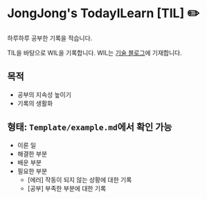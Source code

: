 # JongJong's TodayILearn [TIL] ✏️
하루하루 공부한 기록을 적습니다.

TIL을 바탕으로 WIL을 기록합니다. 
WIL는 [기술 블로그](https://jeonge.tistory.com/category/%ED%9A%8C%EA%B3%A0/WIL%20-%20Week%20I%20Learned)에 기재합니다.

## 목적
- 공부의 지속성 높이기
- 기록의 생활화

## 형태: `Template/example.md`에서 확인 가능
- 이룬 일
- 해결한 부분
- 배운 부분
- 필요한 부분
    - [에러] 작동이 되지 않는 상황에 대한 기록
    - [공부] 부족한 부분에 대한 기록